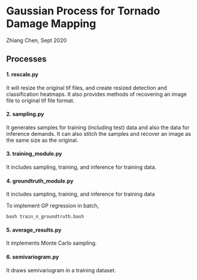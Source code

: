# Gaussian Process for Tornado Damage Mapping
Zhiang Chen, Sept 2020

## Processes
#### 1. rescale.py
It will resize the original tif files, and create resized detection and classification heatmaps. It also provides methods of recovering an image file to original tif file format.

#### 2. sampling.py
It generates samples for training (including test) data and also the data for inference demands. It can also stitch the samples and recover an image as the same size as the original. 

#### 3. training_module.py
It includes sampling, training, and inference for training data. 

#### 4. groundtruth_module.py
It includes sampling, training, and inference for training data

To implement GP regression in batch,
```buildoutcfg
bash train_n_groundtruth.bash
```

#### 5. average_results.py
It implements Monte Carlo sampling. 

#### 6. semivariogram.py
It draws semivariogram in a training dataset.
